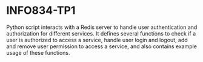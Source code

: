 # INFO834-TP1

 Python script interacts with a Redis server to handle user authentication and authorization for different services.
 It defines several functions to check if a user is authorized to access a service, handle user login and logout, add and remove user permission to access a service, and also contains example usage of these functions.
